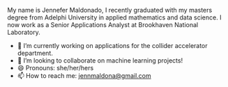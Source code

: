 <!--
**jennmald/jennmald** is a ✨ _special_ ✨ repository because its `README.md` (this file) appears on your GitHub profile.

Here are some ideas to get you started:

- 🔭 I’m currently working on ...
- 🌱 I’m currently learning ...
- 👯 I’m looking to collaborate on ...
- 🤔 I’m looking for help with ...
- 💬 Ask me about ...
- 📫 How to reach me: ...
- 😄 Pronouns: ...
- ⚡ Fun fact: ...
[![Top Langs](https://github-readme-stats.vercel.app/api/top-langs/?username=jennmald&layout=compact)](https://github.com/jennmald/github-readme-stats)


_Stats courtesy of [@anuraghazra](https://github.com/anuraghazra/github-readme-stats)._

-->


My name is Jennefer Maldonado, I recently graduated with my masters degree from Adelphi University in applied mathematics and data science. I now work as a Senior Applications Analyst at Brookhaven National Laboratory.

- 🔭 I’m currently working on applications for the collider accelerator department.
- 👯 I’m looking to collaborate on machine learning projects!
- 😄 Pronouns: she/her/hers
- 📫 How to reach me: jennmaldona@gmail.com 
